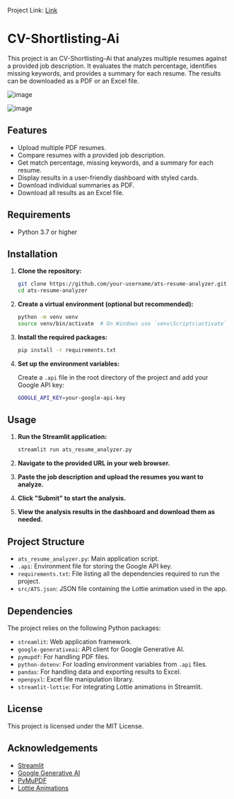 Project Link: [Link](https://github.com/SurajSanap/CV-Shortlisting-Ai)

# CV-Shortlisting-Ai

This project is an CV-Shortlisting-Ai that analyzes multiple resumes against a provided job description. It evaluates the match percentage, identifies missing keywords, and provides a summary for each resume. The results can be downloaded as a PDF or an Excel file.

![image](https://github.com/user-attachments/assets/6733d5f1-aa96-49da-992f-60108b53d9f9)

![image](https://github.com/user-attachments/assets/d36e0282-1dee-4868-baa9-beafd5ed22a2)

## Features

- Upload multiple PDF resumes.
- Compare resumes with a provided job description.
- Get match percentage, missing keywords, and a summary for each resume.
- Display results in a user-friendly dashboard with styled cards.
- Download individual summaries as PDF.
- Download all results as an Excel file.

## Requirements

- Python 3.7 or higher

## Installation

1. **Clone the repository:**

    ```bash
    git clone https://github.com/your-username/ats-resume-analyzer.git
    cd ats-resume-analyzer
    ```

2. **Create a virtual environment (optional but recommended):**

    ```bash
    python -m venv venv
    source venv/bin/activate  # On Windows use `venv\Scripts\activate`
    ```

3. **Install the required packages:**

    ```bash
    pip install -r requirements.txt
    ```

4. **Set up the environment variables:**

    Create a `.api` file in the root directory of the project and add your Google API key:

    ```bash
    GOOGLE_API_KEY=your-google-api-key
    ```

## Usage

1. **Run the Streamlit application:**

    ```bash
    streamlit run ats_resume_analyzer.py
    ```

2. **Navigate to the provided URL in your web browser.**

3. **Paste the job description and upload the resumes you want to analyze.**

4. **Click "Submit" to start the analysis.**

5. **View the analysis results in the dashboard and download them as needed.**

## Project Structure

- `ats_resume_analyzer.py`: Main application script.
- `.api`: Environment file for storing the Google API key.
- `requirements.txt`: File listing all the dependencies required to run the project.
- `src/ATS.json`: JSON file containing the Lottie animation used in the app.

## Dependencies

The project relies on the following Python packages:

- `streamlit`: Web application framework.
- `google-generativeai`: API client for Google Generative AI.
- `pymupdf`: For handling PDF files.
- `python-dotenv`: For loading environment variables from `.api` files.
- `pandas`: For handling data and exporting results to Excel.
- `openpyxl`: Excel file manipulation library.
- `streamlit-lottie`: For integrating Lottie animations in Streamlit.

## License

This project is licensed under the MIT License.

## Acknowledgements

- [Streamlit](https://streamlit.io/)
- [Google Generative AI](https://ai.google/)
- [PyMuPDF](https://pymupdf.readthedocs.io/)
- [Lottie Animations](https://lottiefiles.com/)


